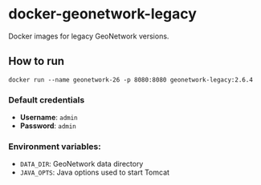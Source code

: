 # docker-geonetwork-legacy
Docker images for legacy GeoNetwork versions.

## How to run

```
docker run --name geonetwork-26 -p 8080:8080 geonetwork-legacy:2.6.4
```

### Default credentials
* **Username**: `admin`
* **Password**: `admin`

### Environment variables:
* `DATA_DIR`: GeoNetwork data directory
* `JAVA_OPTS`: Java options used to start Tomcat
